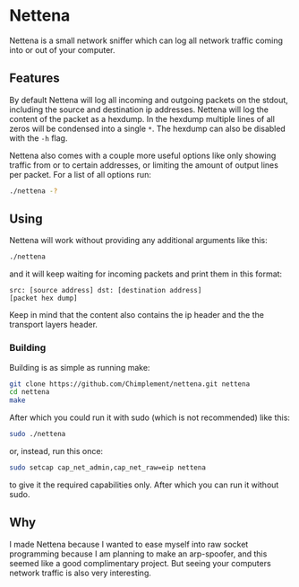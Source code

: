 # Nettena
Nettena is a small network sniffer which can log all network traffic coming into or out of your computer.
## Features
By default Nettena will log all incoming and outgoing packets on the stdout, including the source and destination ip addresses. Nettena will log the content of the packet as a hexdump. In the hexdump multiple lines of all zeros will be condensed into a single `*`. The hexdump can also be disabled with the `-h` flag.

Nettena also comes with a couple more useful options like only showing traffic from or to certain addresses, or limiting the amount of output lines per packet.
For a list of all options run:
```bash
./nettena -?
```

## Using
Nettena will work without providing any additional arguments like this:
```bash
./nettena
```
and it will keep waiting for incoming packets and print them in this format:
```
src: [source address] dst: [destination address]
[packet hex dump]
```
Keep in mind that the content also contains the ip header and the the transport layers header.

### Building
Building is as simple as running make:
```bash
git clone https://github.com/Chimplement/nettena.git nettena
cd nettena
make
```
After which you could run it with sudo (which is not recommended) like this:
```bash
sudo ./nettena
```
or, instead, run this once:
```bash
sudo setcap cap_net_admin,cap_net_raw=eip nettena
```
to give it the required capabilities only.
After which you can run it without sudo.

## Why
I made Nettena because I wanted to ease myself into raw socket programming because I am planning to make an arp-spoofer, and this seemed like a good complimentary project. But seeing your computers network traffic is also very interesting.